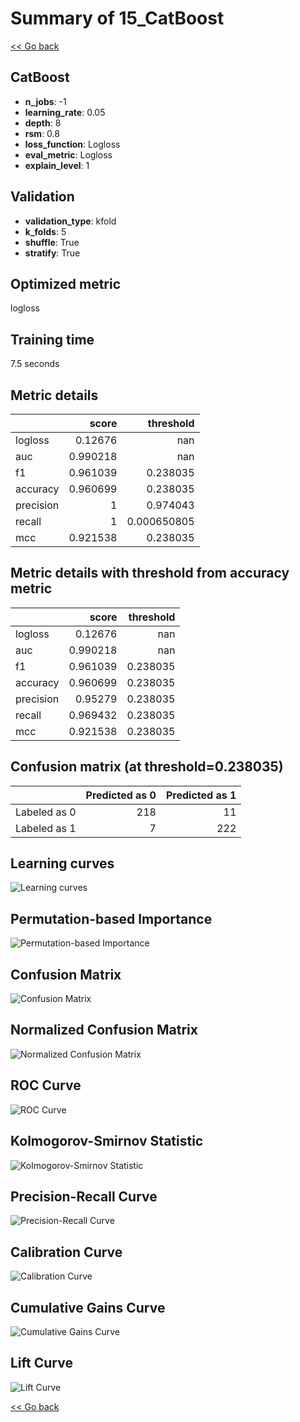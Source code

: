 # Summary of 15_CatBoost

[<< Go back](../README.md)


## CatBoost
- **n_jobs**: -1
- **learning_rate**: 0.05
- **depth**: 8
- **rsm**: 0.8
- **loss_function**: Logloss
- **eval_metric**: Logloss
- **explain_level**: 1

## Validation
 - **validation_type**: kfold
 - **k_folds**: 5
 - **shuffle**: True
 - **stratify**: True

## Optimized metric
logloss

## Training time

7.5 seconds

## Metric details
|           |    score |     threshold |
|:----------|---------:|--------------:|
| logloss   | 0.12676  | nan           |
| auc       | 0.990218 | nan           |
| f1        | 0.961039 |   0.238035    |
| accuracy  | 0.960699 |   0.238035    |
| precision | 1        |   0.974043    |
| recall    | 1        |   0.000650805 |
| mcc       | 0.921538 |   0.238035    |


## Metric details with threshold from accuracy metric
|           |    score |   threshold |
|:----------|---------:|------------:|
| logloss   | 0.12676  |  nan        |
| auc       | 0.990218 |  nan        |
| f1        | 0.961039 |    0.238035 |
| accuracy  | 0.960699 |    0.238035 |
| precision | 0.95279  |    0.238035 |
| recall    | 0.969432 |    0.238035 |
| mcc       | 0.921538 |    0.238035 |


## Confusion matrix (at threshold=0.238035)
|              |   Predicted as 0 |   Predicted as 1 |
|:-------------|-----------------:|-----------------:|
| Labeled as 0 |              218 |               11 |
| Labeled as 1 |                7 |              222 |

## Learning curves
![Learning curves](learning_curves.png)

## Permutation-based Importance
![Permutation-based Importance](permutation_importance.png)
## Confusion Matrix

![Confusion Matrix](confusion_matrix.png)


## Normalized Confusion Matrix

![Normalized Confusion Matrix](confusion_matrix_normalized.png)


## ROC Curve

![ROC Curve](roc_curve.png)


## Kolmogorov-Smirnov Statistic

![Kolmogorov-Smirnov Statistic](ks_statistic.png)


## Precision-Recall Curve

![Precision-Recall Curve](precision_recall_curve.png)


## Calibration Curve

![Calibration Curve](calibration_curve_curve.png)


## Cumulative Gains Curve

![Cumulative Gains Curve](cumulative_gains_curve.png)


## Lift Curve

![Lift Curve](lift_curve.png)



[<< Go back](../README.md)
